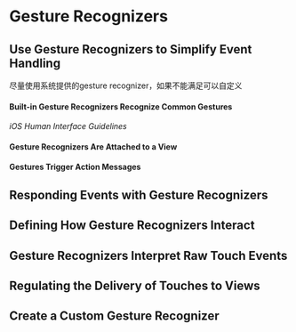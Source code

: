 # Gesture Recognizers

## Use Gesture Recognizers to Simplify Event Handling

尽量使用系统提供的gesture recognizer，如果不能满足可以自定义

#### Built-in Gesture Recognizers Recognize Common Gestures

_iOS Human Interface Guidelines_

#### Gesture Recognizers Are Attached to a View

#### Gestures Trigger Action Messages

## Responding Events with Gesture Recognizers

## Defining How Gesture Recognizers Interact

## Gesture Recognizers Interpret Raw Touch Events

## Regulating the Delivery of Touches to Views

## Create a Custom Gesture Recognizer



